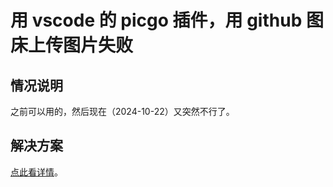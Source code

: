 # 用 vscode 的 picgo 插件，用 github 图床上传图片失败

## 情况说明

之前可以用的，然后现在（2024-10-22）又突然不行了。

## 解决方案

[点此看详情](../sundry/picgo/upload-fail-with-github.md)。
